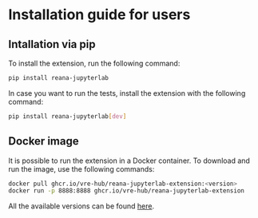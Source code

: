 # Installation guide for users

## Intallation via pip

To install the extension, run the following command:
```bash
pip install reana-jupyterlab
```

In case you want to run the tests, install the extension with the following command:
```bash
pip install reana-jupyterlab[dev]
```

## Docker image
It is possible to run the extension in a Docker container. To download and run the image, use the following commands:
```bash
docker pull ghcr.io/vre-hub/reana-jupyterlab-extension:<version>
docker run -p 8888:8888 ghcr.io/vre-hub/reana-jupyterlab-extension
```

All the available versions can be found [here](https://github.com/vre-hub/reana-jupyterlab-extension/pkgs/container/reana-jupyterlab-extension).